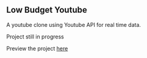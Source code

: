 ## Low Budget Youtube

A youtube clone using Youtube API for real time data.

Project still in progress

Preview the project [here](https://low-budget-youtube.netlify.app/)
